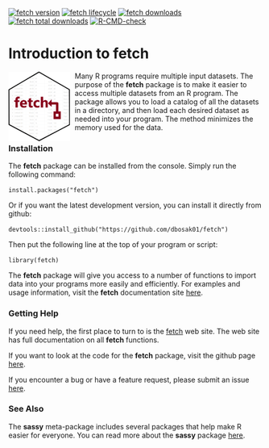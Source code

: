 <!-- badges: start -->

[![fetch version](https://www.r-pkg.org/badges/version/fetch)](https://cran.r-project.org/package=fetch)
[![fetch lifecycle](https://img.shields.io/badge/lifecycle-stable-blue.svg)](https://cran.r-project.org/package=fetch)
[![fetch downloads](https://cranlogs.r-pkg.org/badges/fetch)](https://cran.r-project.org/package=fetch)
[![fetch total downloads](https://cranlogs.r-pkg.org/badges/grand-total/fetch)](https://cran.r-project.org/package=fetch)
[![R-CMD-check](https://github.com/dbosak01/fetch/workflows/R-CMD-check/badge.svg)](https://github.com/dbosak01/fetch/actions)
<!-- badges: end -->

# Introduction to **fetch**
<img src="man/images/fetch.png" align="left" height="138px" style="margin-right:10px;height:138px"/>

Many R programs require multiple input datasets.  The purpose of the 
**fetch** package is to make it easier to access multiple datasets from
an R program.  The package allows you to load a catalog of all the 
datasets in a directory, and then load each desired dataset as needed into
your program.  The method minimizes the memory used for the data. 


### Installation

The **fetch** package can be installed from the console.  Simply run 
the following command: 

    install.packages("fetch")
    
Or if you want the latest development version, you can install it directly
from github:

    devtools::install_github("https://github.com/dbosak01/fetch")


Then put the following line at the top of your program or script:

    library(fetch)

The **fetch** package will give you access to a number of functions
to import data into your programs more easily and efficiently. 
For examples and usage information, visit the **fetch** documentation
site [here](https://fetch.r-sassy.org/articles/fetch.html).

### Getting Help

If you need help, the first place 
to turn to is the [fetch](https://fetch.r-sassy.org/) web site. The web site
has full documentation on all **fetch** functions.

If you want to look at the code for the **fetch** package, visit the
github page [here](https://github.com/dbosak01/fetch/).

If you encounter a bug or have a feature request, please submit an issue 
[here](https://github.com/dbosak01/fetch/issues/).

### See Also

The **sassy** meta-package includes several packages that help make R
easier for everyone.  You can read more about the **sassy** package
[here](https://r-sassy.org/).
